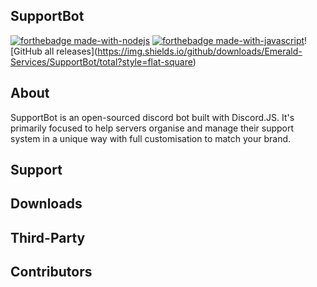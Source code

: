 ## SupportBot
[![forthebadge made-with-nodejs](https://img.shields.io/badge/Node.js-339933?style=for-the-badge&amp;logo=nodedotjs&amp;logoColor=white)]([https://www.python.org/](https://nodejs.org/en/)) [![forthebadge made-with-javascript](https://img.shields.io/badge/JavaScript-323330?style=for-the-badge&amp;logo=javascript&amp;logoColor=F7DF1E)]([https://javascript.com](https://javascript.com))![GitHub all releases](https://img.shields.io/github/downloads/Emerald-Services/SupportBot/total?style=flat-square)

## About

SupportBot is an open-sourced discord bot built with Discord.JS. It's primarily focused to help servers organise and manage their support system in a unique way with full customisation to match your brand. 

## Support




## Downloads

## Third-Party

## Contributors




